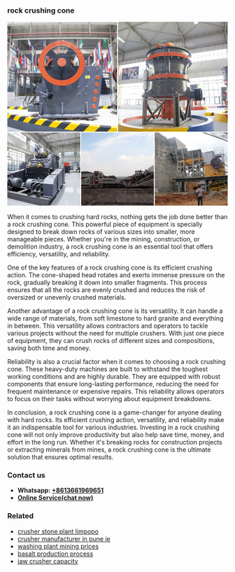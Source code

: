<h3>rock crushing cone</h3><img src='1702950398.jpg' alt=''><p>When it comes to crushing hard rocks, nothing gets the job done better than a rock crushing cone. This powerful piece of equipment is specially designed to break down rocks of various sizes into smaller, more manageable pieces. Whether you're in the mining, construction, or demolition industry, a rock crushing cone is an essential tool that offers efficiency, versatility, and reliability.</p><p>One of the key features of a rock crushing cone is its efficient crushing action. The cone-shaped head rotates and exerts immense pressure on the rock, gradually breaking it down into smaller fragments. This process ensures that all the rocks are evenly crushed and reduces the risk of oversized or unevenly crushed materials.</p><p>Another advantage of a rock crushing cone is its versatility. It can handle a wide range of materials, from soft limestone to hard granite and everything in between. This versatility allows contractors and operators to tackle various projects without the need for multiple crushers. With just one piece of equipment, they can crush rocks of different sizes and compositions, saving both time and money.</p><p>Reliability is also a crucial factor when it comes to choosing a rock crushing cone. These heavy-duty machines are built to withstand the toughest working conditions and are highly durable. They are equipped with robust components that ensure long-lasting performance, reducing the need for frequent maintenance or expensive repairs. This reliability allows operators to focus on their tasks without worrying about equipment breakdowns.</p><p>In conclusion, a rock crushing cone is a game-changer for anyone dealing with hard rocks. Its efficient crushing action, versatility, and reliability make it an indispensable tool for various industries. Investing in a rock crushing cone will not only improve productivity but also help save time, money, and effort in the long run. Whether it's breaking rocks for construction projects or extracting minerals from mines, a rock crushing cone is the ultimate solution that ensures optimal results.</p><h3>Contact us</h3><ul><li><strong>Whatsapp:&nbsp;<a href="https://wa.me/8613661969651">+8613661969651</a></strong></li><li><a href="https://swt.shibang-china.com/?git&amp;zhl&amp;rock crushing cone"><strong>Online Service(chat now)</strong></a></li></ul><h3>Related</h3><ul><li><a href='crusher stone plant limpopo.md'>crusher stone plant limpopo</a></li><li><a href='crusher manufacturer in pune ie.md'>crusher manufacturer in pune ie</a></li><li><a href='washing plant mining prices.md'>washing plant mining prices</a></li><li><a href='basalt production process.md'>basalt production process</a></li><li><a href='jaw crusher capacity.md'>jaw crusher capacity</a></li></ul>